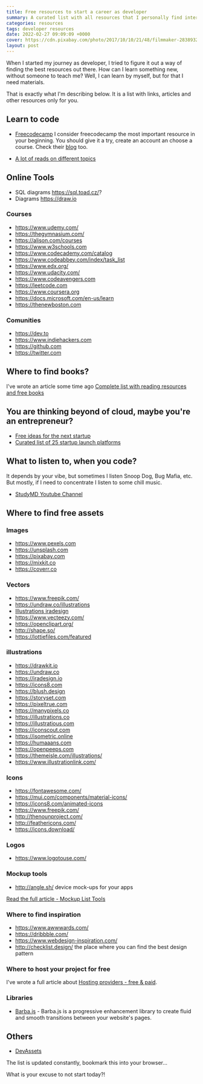 ```yaml
---
title: Free resources to start a career as developer
summary: A curated list with all resources that I personally find interesting to share for developers at the beginning of their careers. A list with links, articles, and other resources.
categories: resources
tags: developer resources
date: 2022-02-27 09:09:09 +0000
cover: https://cdn.pixabay.com/photo/2017/10/10/21/48/filmmaker-2838932_1280.jpg
layout: post
---
```


When I started my journey as developer, I tried to figure it out a way of finding the best resources out there. How can I learn something new, without someone to teach me? Well, I can learn by myself, but for that I need materials.

That is exactly what I'm describing below. It is a list with links, articles and other resources only for you.

## Learn to code

- [Freecodecamp](https://www.freecodecamp.org/)
I consider freecodecamp the most important resource in your beginning. You should give it a try, create an account an choose a course. Check their [blog](https://www.freecodecamp.org/news/) too.

- [A lot of reads on different topics](https://medium.com)

## Online Tools

- SQL diagrams https://sql.toad.cz/?
- Diagrams https://draw.io

### Courses

- <https://www.udemy.com/>
- <https://thegymnasium.com/>
- <https://alison.com/courses>
- <https://www.w3schools.com>
- <https://www.codecademy.com/catalog>
- <https://www.codeabbey.com/index/task_list>
- <https://www.edx.org/>
- <https://www.udacity.com/>
- <https://www.codeavengers.com>
- <https://leetcode.com>
- <https://www.coursera.org>
- <https://docs.microsoft.com/en-us/learn>
- <https://thenewboston.com>

### Comunities

- <https://dev.to>
- <https://www.indiehackers.com>
- <https://github.com>
- <https://twitter.com>

## Where to find books?

I've wrote an article some time ago [Complete list with reading resources and free books](https://whyboobo.com/resources/free-books-and-reading-resources/)

## You are thinking beyond of cloud, maybe you're an entrepreneur?

- [Free ideas for the next startup](https://whyboobo.com/startup/how-to-launch-a-startup/)
- [Curated list of 25 startup launch platforms](https://whyboobo.com/startup/how-to-launch-a-startup/)

## What to listen to, when you code?

It depends by your vibe, but sometimes I listen Snoop Dog, Bug Mafia, etc. But mostly, if I need to concentrate I listen to some chill music.

- [StudyMD Youtube Channel](https://www.youtube.com/channel/UC5CRP-6oxYenIgBj17CkBZg)

## Where to find free assets

### Images

- <https://www.pexels.com>
- <https://unsplash.com>
- <https://pixabay.com>
- <https://mixkit.co>
- <https://coverr.co>

### Vectors

- <https://www.freepik.com/>
- <https://undraw.co/illustrations>
- [Illustrations iradesign](https://iradesign.io/)
- <https://www.vecteezy.com/>
- <https://openclipart.org/>
- <http://shape.so/>
- <https://lottiefiles.com/featured>

### illustrations

- <https://drawkit.io>
- <https://undraw.co>
- <https://iradesign.io>
- <https://icons8.com>
- <https://blush.design>
- <https://storyset.com>
- <https://pixeltrue.com>
- <https://manypixels.co>
- <https://illustrations.co>
- <https://illustratious.com>
- <https://iconscout.com>
- <https://isometric.online>
- <https://humaaans.com>
- <https://openpeeps.com>
- <https://themeisle.com/illustrations/>
- <https://www.illustrationlink.com/>

### Icons

- <https://fontawesome.com/>
- <https://mui.com/components/material-icons/>
- <https://icons8.com/animated-icons>
- <https://www.freepik.com/>
- <http://thenounproject.com/>
- <http://feathericons.com/>
- <https://icons.download/>

### Logos

- <https://www.logotouse.com/>

### Mockup tools

- <http://angle.sh/> device mock-ups for your apps 

[Read the full article - Mockup List Tools](https://whyboobo.com/tools/mockup-tools/)

### Where to find inspiration

- <https://www.awwwards.com/>
- <https://dribbble.com/>
- <https://www.webdesign-inspiration.com/>
- <http://checklist.design/> the place where you can find the best design pattern

### Where to host your project for free

I've wrote a full article about <a href="https://whyboobo.com/resources/hosting-providers/">Hosting providers - free & paid</a>.


### Libraries

- <a href="https://barba.js.org" target="_blank">Barba.js</a> - Barba.js is a progressive enhancement library to create fluid and smooth transitions between your website's pages. 

## Others

- <a href="https://xsgames.co/devassets/" target="_blank">DevAssets</a>


The list is updated constantly, bookmark this into your browser...

What is your excuse to not start today?!

